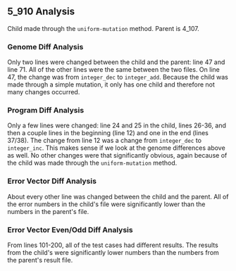 ## 5_910 Analysis

Child made through the `uniform-mutation` method. Parent is 4_107.

### Genome Diff Analysis
Only two lines were changed between the child and the parent: line 47 and line 71. All of the other lines were the same between the two files. On line 47, the change was from `integer_dec` to `integer_add`. Because the child was made through a simple mutation, it only has one child and therefore not many changes occurred.

### Program Diff Analysis
Only a few lines were changed: line 24 and 25 in the child, lines 26-36, and then a couple lines in the beginning (line 12) and one in the end (lines 37/38). The change from line 12 was a change from `integer_dec` to `integer_inc`. This makes sense if we look at the genome differences above as well. No other changes were that significantly obvious, again because of the child was made through the `uniform-mutation` method.

### Error Vector Diff Analysis
About every other line was changed between the child and the parent. All of the error numbers in the child's file were significantly lower than the numbers in the parent's file.

### Error Vector Even/Odd Diff Analysis
From lines 101-200, all of the test cases had different results. The results from the child's were significantly lower numbers than the numbers from the parent's result file.
